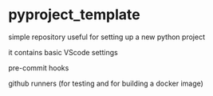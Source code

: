 # pyproject_template


simple repository useful for setting up a new python project

it contains basic VScode settings

pre-commit hooks

github runners (for testing and for building a docker image)

